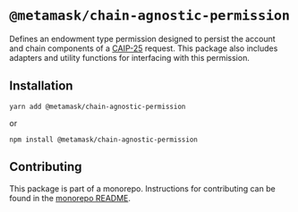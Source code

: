 # `@metamask/chain-agnostic-permission`

Defines an endowment type permission designed to persist the account and chain components of a [CAIP-25](https://github.com/ChainAgnostic/CAIPs/blob/main/CAIPs/caip-25.md) request. This package also includes adapters and utility functions for interfacing with this permission.

## Installation

`yarn add @metamask/chain-agnostic-permission`

or

`npm install @metamask/chain-agnostic-permission`

## Contributing

This package is part of a monorepo. Instructions for contributing can be found in the [monorepo README](https://github.com/MetaMask/core#readme).
